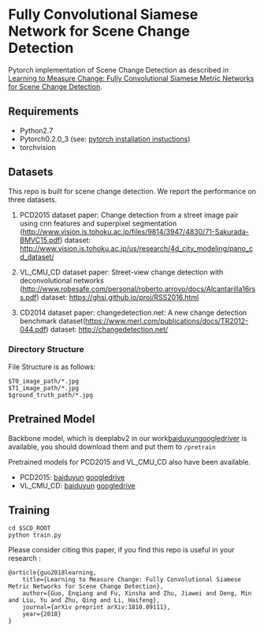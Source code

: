 # Fully Convolutional Siamese Network for Scene Change Detection

Pytorch implementation of Scene Change Detection as described in [Learning to Measure Change: Fully Convolutional Siamese Metric Networks for Scene Change Detection](https://arxiv.org/pdf/1810.09111.pdf). 

## Requirements

- Python2.7
- Pytorch0.2.0_3 (see: [pytorch installation instuctions](http://pytorch.org/))
- torchvision

## Datasets
This repo is built for scene change detection. We report the performance on three datasets.

1. PCD2015 dataset
paper: Change detection from a street image pair using cnn features and superpixel segmentation (http://www.vision.is.tohoku.ac.jp/files/9814/3947/4830/71-Sakurada-BMVC15.pdf)
dataset: http://www.vision.is.tohoku.ac.jp/us/research/4d_city_modeling/pano_cd_dataset/

2. VL_CMU_CD dataset
paper: Street-view change detection with deconvolutional networks
(http://www.robesafe.com/personal/roberto.arroyo/docs/Alcantarilla16rss.pdf)
dataset: https://ghsi.github.io/proj/RSS2016.html

3. CD2014 dataset
paper: changedetection.net: A new change detection benchmark dataset(https://www.merl.com/publications/docs/TR2012-044.pdf)
dataset: http://changedetection.net/

### Directory Structure
 
File Structure is as follows:

```
$T0_image_path/*.jpg
$T1_image_path/*.jpg
$ground_truth_path/*.jpg
```

## Pretrained Model
Backbone model, which is deeplabv2 in our work[baiduyun](https://pan.baidu.com/s/1Ie8h1Lyzqn2g3GHcGxnppg)[googledriver](https://drive.google.com/file/d/1vma3tTX_ecKvInd91CWMEivbxhT5Xjfa/view?usp=sharing) is available, you should download them and put them to `/pretrain`

Pretrained models for PCD2015 and VL_CMU_CD also have been available.

- PCD2015: [baiduyun](https://pan.baidu.com/s/1kNNpRlQZJA45wOf0fJtaxw)
           [googledrive](https://drive.google.com/file/d/18evxU0Y4CMMe_xBtQu3kj3RAI91ZatE1/view?usp=sharing)
- VL_CMU_CD: [baiduyun](https://pan.baidu.com/s/1ZOo3pbJ1hQvx3dSMWXTs-w)
             [googledrive](https://drive.google.com/file/d/1z2lwbbxhAEvm8w0S55qebp7Q2DokkNG7/view?usp=sharing)

## Training
```shell
cd $SCD_ROOT
python train.py
```
Please consider citing this paper, if you find this repo is useful in your research   :

    @article{guo2018learning,
        title={Learning to Measure Change: Fully Convolutional Siamese Metric Networks for Scene Change Detection},
        author={Guo, Enqiang and Fu, Xinsha and Zhu, Jiawei and Deng, Min and Liu, Yu and Zhu, Qing and Li, Haifeng},
        journal={arXiv preprint arXiv:1810.09111},
        year={2018}
    }

